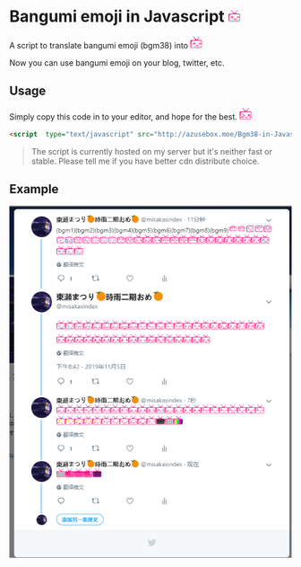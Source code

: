 # Bangumi emoji in Javascript ![](https://github.com/azuse/Bgm38-in-Javascript/raw/master/assests/bgm38.gif)  
A script to translate bangumi emoji (bgm38) into ![](https://github.com/azuse/Bgm38-in-Javascript/raw/master/assests/bgm38.gif)   

Now you can use bangumi emoji on your blog, twitter, etc.  

## Usage
Simply copy this code in to your editor, and hope for the best. ![](https://github.com/azuse/Bgm38-in-Javascript/raw/master/assests/bgm24.gif)  
```html
<script  type="text/javascript" src="http://azusebox.moe/Bgm38-in-Javascript/bgm38_min.js">
```

> The script is currently hosted on my server but it's neither fast or stable. Please tell me if you have better cdn distribute choice.

## Example
![](https://github.com/azuse/Bgm38-in-Javascript/raw/master/assests/twitter.png) 
